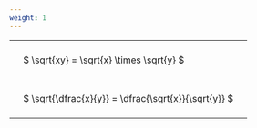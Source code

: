 ```yaml
---
weight: 1
---
```


<style type="text/css">
#T_f2dbd th.col_heading {
  text-align: left;
  font-size: 1em;
}
#T_f2dbd td {
  text-align: left;
  font-size: 1em;
  padding: 1.5em;
}
</style>
<table id="T_f2dbd">
  <thead>
  </thead>
  <tbody>
    <tr>
      <td id="T_f2dbd_row0_col0" class="data row0 col0" >$ \sqrt{xy} = \sqrt{x} \times \sqrt{y} $</td>
    </tr>
    <tr>
      <td id="T_f2dbd_row1_col0" class="data row1 col0" >$ \sqrt{\dfrac{x}{y}} = \dfrac{\sqrt{x}}{\sqrt{y}} $</td>
    </tr>
  </tbody>
</table>
